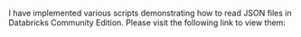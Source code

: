 I have implemented various scripts demonstrating how to read JSON files in Databricks Community Edition.
Please visit the following link to view them:
